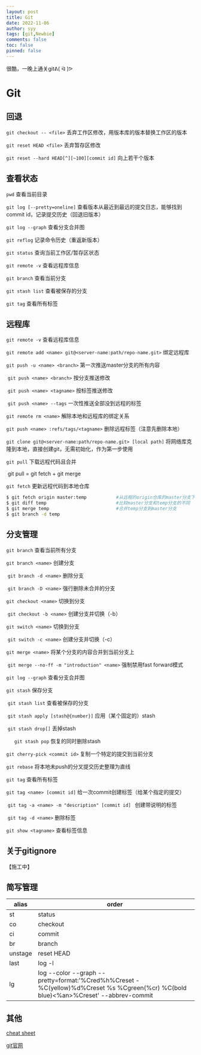 ```yaml
---
layout: post
title: Git
date: 2022-11-06
author: syy
tags: [git,Newbie]
comments: false
toc: false
pinned: false
---
```


很酷，一晚上通关gitᕕ( ᐛ )ᕗ

<!-- more -->

# Git 

## 回退

`git checkout -- <file>` 丢弃工作区修改，用版本库的版本替换工作区的版本

`git reset HEAD <file>` 丢弃暂存区修改

`git reset --hard HEAD[^][~100][commit id]`  向上若干个版本

## 查看状态

`pwd` 查看当前目录

`git log [--pretty=oneline]` 查看版本从最近到最远的提交日志，能够找到commit id，记录提交历史（回退旧版本）

`git log --graph` 查看分支合并图

`git reflog` 记录命令历史（重返新版本）

`git status` 查询当前工作区/暂存区状态

`git remote -v` 查看远程库信息

`git branch` 查看当前分支

`git stash list` 查看被保存的分支

`git tag` 查看所有标签

## 远程库

`git remote -v` 查看远程库信息

`git remote add <name> git@<server-name:path/repo-name.git>` 绑定远程库

`git push -u <name> <branch>` 第一次推送master分支的所有内容

​	`git push <name> <branch>` 按分支推送修改

​	`git push <name> <tagname>` 按标签推送修改

​	`git push <name> --tags` 一次性推送全部没到远程的标签

`git remote rm <name>` 解除本地和远程库的绑定关系

`git push <name> :refs/tags/<tagname>` 删除远程标签（注意先删除本地）

`git clone git@<server-name:path/repo-name.git> [local path]` 将网络库克隆到本地，直接创建git，无需初始化，作为第一步使用

`git pull` 下载远程代码且合并

​	git pull = git fetch + git merge

`git fetch` 更新远程代码到本地仓库

```sh
$ git fetch origin master:temp           #从远程的origin仓库的master分支下载到本地并新建一个分支temp
$ git diff temp                          #比较master分支和temp分支的不同
$ git merge temp                         #合并temp分支到master分支
$ git branch -d temp   
```



## 分支管理

`git branch` 查看当前所有分支

`git branch <name>` 创建分支

​	`git branch -d <name>` 删除分支

​		`git branch -D <name>` 强行删除未合并的分支

`git checkout <name>` 切换到分支 

​	`git checkout -b <name>` 创建分支并切换（-b）

`git switch <name>` 切换到分支

​	`git switch -c <name>` 创建分支并切换（-c）

`git merge <name>` 将某个分支的内容合并到当前分支上

​	`git merge --no-ff -m "introduction" <name>` 强制禁用fast forward模式

`git log --graph` 查看分支合并图

`git stash` 保存分支

​	`git stash list` 查看被保存的分支

​	`git stash apply [stash@{number}]` 应用（某个固定的）stash

​	`git stash drop[]` 丢掉stash

`	git stash pop` 恢复的同时删除stash

`git cherry-pick <commit id>` 复制一个特定的提交到当前分支

`git rebase` 将本地未push的分叉提交历史整理为直线

`git tag` 查看所有标签

`git tag <name> [commit id]` 给一次commit创建标签（给某个指定的提交）

​	`git tag -a <name> -m "description" [commit id] ` 创建带说明的标签

​	`git tag -d <name>` 删除标签

`git show <tagname>` 查看标签信息

## 关于gitignore

【施工中】

## 简写管理

| alias   | order                                                        |
| ------- | ------------------------------------------------------------ |
| st      | status                                                       |
| co      | checkout                                                     |
| ci      | commit                                                       |
| br      | branch                                                       |
| unstage | reset HEAD                                                   |
| last    | log -l                                                       |
| lg      | log --color --graph --pretty=format:'%Cred%h%Creset -%C(yellow)%d%Creset %s %Cgreen(%cr) %C(bold blue)<%an>%Creset' --abbrev-commit |

## 其他

[cheat sheet](https://liaoxuefeng.gitee.io/resource.liaoxuefeng.com/git/git-cheat-sheet.pdf)

[git官网](https://git-scm.com/)

